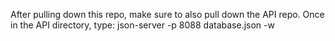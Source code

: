 After pulling down this repo, make sure to also pull down the API repo. Once in the API directory, type:
json-server -p 8088 database.json -w
